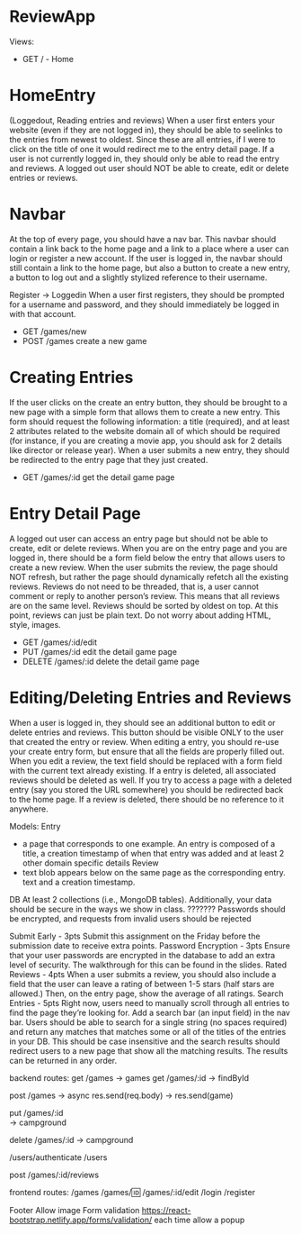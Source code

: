 # ReviewApp

Views:

- GET / - Home

# HomeEntry

(Loggedout, Reading entries and reviews)
When a user first enters your website (even if they are not logged in), they should be able to seelinks to the entries from newest to oldest. Since these are all entries, if I were to click on the title of one it would redirect me to the entry detail page. If a user is not currently logged in, they should only be able to read the entry and reviews. A
logged out user should NOT be able to create, edit or delete entries or reviews.

# Navbar

At the top of every page, you should have a nav bar. This navbar should contain a link back to
the home page and a link to a place where a user can login or register a new account. If the
user is logged in, the navbar should still contain a link to the home page, but also a button to
create a new entry, a button to log out and a slightly stylized reference to their username.

Register -> Loggedin
When a user first registers, they should be prompted for a username and password, and they should immediately be logged in with that account.

- GET /games/new
- POST /games create a new game

# Creating Entries

If the user clicks on the create an entry button, they should be brought to a new page with a simple form that allows them to create a new entry. This form should request the following information: a title (required), and at least 2 attributes related to the website domain all of which
should be required (for instance, if you are creating a movie app, you should ask for 2 details like director or release year). When a user submits a new entry, they should be redirected to the entry page that they just created.

- GET /games/:id get the detail game page

# Entry Detail Page

A logged out user can access an entry page but should not be able to create, edit or delete reviews. When you are on the entry page and you are logged in, there should be a form field below the entry that allows users to create a new review. When the user submits the review, the page
should NOT refresh, but rather the page should dynamically refetch all the existing reviews.
Reviews do not need to be threaded, that is, a user cannot comment or reply to another person’s review. This means that all reviews are on the same level. Reviews should be sorted by oldest on top. At this point, reviews can just be plain text. Do not worry about adding HTML, style, images.

- GET /games/:id/edit
- PUT /games/:id edit the detail game page
- DELETE /games/:id delete the detail game page

# Editing/Deleting Entries and Reviews

When a user is logged in, they should see an additional button to edit or delete entries and reviews. This button should be visible ONLY to the user that created the entry or review.
When editing a entry, you should re-use your create entry form, but ensure that all the fields are properly filled out. When you edit a review, the text field should be replaced with a form field with the current text already existing.
If a entry is deleted, all associated reviews should be deleted as well. If you try to access a
page with a deleted entry (say you stored the URL somewhere) you should be redirected back
to the home page. If a review is deleted, there should be no reference to it anywhere.

Models:
Entry

- a page that corresponds to one example. An entry is
  composed of a title, a creation timestamp of when that entry was added and at least 2 other domain specific details
  Review
- text blob appears below on the same page as the corresponding entry. text and a creation timestamp.

DB
At least 2 collections (i.e., MongoDB tables).
Additionally, your data should be secure in the ways we show in class. ???????
Passwords should be encrypted, and requests from invalid users should be rejected

Submit Early - 3pts
Submit this assignment on the Friday before the submission date to receive extra points.
Password Encryption - 3pts
Ensure that your user passwords are encrypted in the database to add an extra level of security. The walkthrough for this can be found in the slides.
Rated Reviews - 4pts
When a user submits a review, you should also include a field that the user can leave a rating of between 1-5 stars (half stars are allowed.) Then, on the entry page, show the average of all ratings.
Search Entries - 5pts
Right now, users need to manually scroll through all entries to find the page they’re looking for. Add a search bar (an input field) in the nav bar. Users should be able to search for a single string (no spaces required) and return any matches that matches some or all of the titles of the entries in your DB. This should be case insensitive and the search results should redirect users to a new page that show all the matching results. The results can be returned in any order.


backend routes:
get /games -> games
get /games/:id -> findById


post /games 
    -> async res.send(req.body)
    -> res.send(game)


put /games/:id  
    -> campground

delete /games/:id
    -> campground

/users/authenticate
/users

post /games/:id/reviews

frontend routes:
/games <GameList />
/games/:id: <GameDetail />
/games/:id/edit <CreateGame />
/login <Login>
/register <Register>


Footer
Allow image
Form validation https://react-bootstrap.netlify.app/forms/validation/
each time allow a popup